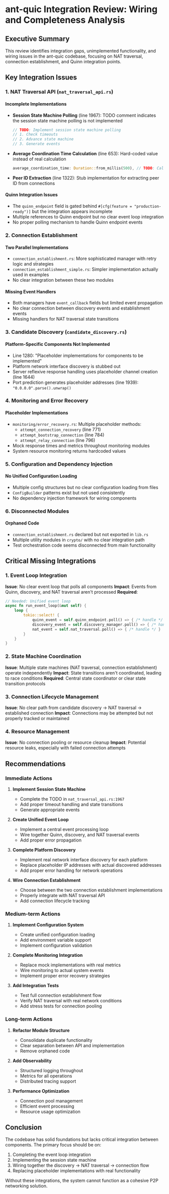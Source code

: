 # ant-quic Integration Review: Wiring and Completeness Analysis

## Executive Summary

This review identifies integration gaps, unimplemented functionality, and wiring issues in the ant-quic codebase, focusing on NAT traversal, connection establishment, and Quinn integration points.

## Key Integration Issues

### 1. NAT Traversal API (`nat_traversal_api.rs`)

#### Incomplete Implementations
- **Session State Machine Polling** (line 1967): TODO comment indicates the session state machine polling is not implemented
  ```rust
  // TODO: Implement session state machine polling
  // 1. Check timeouts
  // 2. Advance state machine
  // 3. Generate events
  ```
- **Average Coordination Time Calculation** (line 653): Hard-coded value instead of real calculation
  ```rust
  average_coordination_time: Duration::from_millis(500), // TODO: Calculate real average
  ```
- **Peer ID Extraction** (line 1322): Stub implementation for extracting peer ID from connections

#### Quinn Integration Issues
- The `quinn_endpoint` field is gated behind `#[cfg(feature = "production-ready")]` but the integration appears incomplete
- Multiple references to Quinn endpoint but no clear event loop integration
- No proper polling mechanism to handle Quinn endpoint events

### 2. Connection Establishment

#### Two Parallel Implementations
- `connection_establishment.rs`: More sophisticated manager with retry logic and strategies
- `connection_establishment_simple.rs`: Simpler implementation actually used in examples
- No clear integration between these two modules

#### Missing Event Handlers
- Both managers have `event_callback` fields but limited event propagation
- No clear connection between discovery events and establishment events
- Missing handlers for NAT traversal state transitions

### 3. Candidate Discovery (`candidate_discovery.rs`)

#### Platform-Specific Components Not Implemented
- Line 1280: "Placeholder implementations for components to be implemented"
- Platform network interface discovery is stubbed out
- Server reflexive response handling uses placeholder channel creation (line 1644)
- Port prediction generates placeholder addresses (line 1939): `"0.0.0.0".parse().unwrap()`

### 4. Monitoring and Error Recovery

#### Placeholder Implementations
- `monitoring/error_recovery.rs`: Multiple placeholder methods:
  - `attempt_connection_recovery` (line 771)
  - `attempt_bootstrap_connection` (line 784)
  - `attempt_relay_connection` (line 796)
- Mock response times and metrics throughout monitoring modules
- System resource monitoring returns hardcoded values

### 5. Configuration and Dependency Injection

#### No Unified Configuration Loading
- Multiple config structures but no clear configuration loading from files
- `ConfigBuilder` patterns exist but not used consistently
- No dependency injection framework for wiring components

### 6. Disconnected Modules

#### Orphaned Code
- `connection_establishment.rs` declared but not exported in `lib.rs`
- Multiple utility modules in `crypto/` with no clear integration path
- Test orchestration code seems disconnected from main functionality

## Critical Missing Integrations

### 1. Event Loop Integration
**Issue**: No clear event loop that polls all components
**Impact**: Events from Quinn, discovery, and NAT traversal aren't processed
**Required**:
```rust
// Needed: Unified event loop
async fn run_event_loop(&mut self) {
    loop {
        tokio::select! {
            quinn_event = self.quinn_endpoint.poll() => { /* handle */ }
            discovery_event = self.discovery_manager.poll() => { /* handle */ }
            nat_event = self.nat_traversal.poll() => { /* handle */ }
        }
    }
}
```

### 2. State Machine Coordination
**Issue**: Multiple state machines (NAT traversal, connection establishment) operate independently
**Impact**: State transitions aren't coordinated, leading to race conditions
**Required**: Central state coordinator or clear state transition protocols

### 3. Connection Lifecycle Management
**Issue**: No clear path from candidate discovery → NAT traversal → established connection
**Impact**: Connections may be attempted but not properly tracked or maintained

### 4. Resource Management
**Issue**: No connection pooling or resource cleanup
**Impact**: Potential resource leaks, especially with failed connection attempts

## Recommendations

### Immediate Actions

1. **Implement Session State Machine**
   - Complete the TODO in `nat_traversal_api.rs:1967`
   - Add proper timeout handling and state transitions
   - Generate appropriate events

2. **Create Unified Event Loop**
   - Implement a central event processing loop
   - Wire together Quinn, discovery, and NAT traversal events
   - Add proper error propagation

3. **Complete Platform Discovery**
   - Implement real network interface discovery for each platform
   - Replace placeholder IP addresses with actual discovered addresses
   - Add proper error handling for network operations

4. **Wire Connection Establishment**
   - Choose between the two connection establishment implementations
   - Properly integrate with NAT traversal API
   - Add connection lifecycle tracking

### Medium-term Actions

1. **Implement Configuration System**
   - Create unified configuration loading
   - Add environment variable support
   - Implement configuration validation

2. **Complete Monitoring Integration**
   - Replace mock implementations with real metrics
   - Wire monitoring to actual system events
   - Implement proper error recovery strategies

3. **Add Integration Tests**
   - Test full connection establishment flow
   - Verify NAT traversal with real network conditions
   - Add stress tests for connection pooling

### Long-term Actions

1. **Refactor Module Structure**
   - Consolidate duplicate functionality
   - Clear separation between API and implementation
   - Remove orphaned code

2. **Add Observability**
   - Structured logging throughout
   - Metrics for all operations
   - Distributed tracing support

3. **Performance Optimization**
   - Connection pool management
   - Efficient event processing
   - Resource usage optimization

## Conclusion

The codebase has solid foundations but lacks critical integration between components. The primary focus should be on:
1. Completing the event loop integration
2. Implementing the session state machine
3. Wiring together the discovery → NAT traversal → connection flow
4. Replacing placeholder implementations with real functionality

Without these integrations, the system cannot function as a cohesive P2P networking solution.